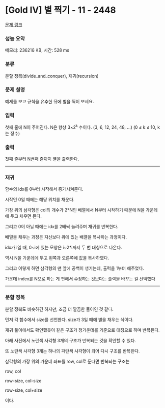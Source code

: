 # [Gold IV] 별 찍기 - 11 - 2448 

[문제 링크](https://www.acmicpc.net/problem/2448) 

### 성능 요약

메모리: 236216 KB, 시간: 528 ms

### 분류

분할 정복(divide_and_conquer), 재귀(recursion)

### 문제 설명

<p>예제를 보고 규칙을 유추한 뒤에 별을 찍어 보세요.</p>

### 입력 

 <p>첫째 줄에 N이 주어진다. N은 항상 3×2<sup>k</sup> 수이다. (3, 6, 12, 24, 48, ...) (0 ≤ k ≤ 10, k는 정수)</p>

### 출력 

 <p>첫째 줄부터 N번째 줄까지 별을 출력한다.</p>
 
 ---

### 재귀

함수의 idx를 0부터 시작해서 증가시켜준다.

시작인 0일 때에는 해당 위치를 채운다.

가장 위의 삼각형은 col의 개수가 2*N인 배열에서 N부터 시작하기 때문에 N을 가운데에 두고 채우면 된다.

그리고 0이 아닐 때에는 idx를 2배씩 늘려주며 재귀를 반복한다.

배열을 채우는 과정은 자신보다 위에 있는 배열을 복사하는 과정이다.

idx가 i일 때, 0~i에 있는 모양은 i~2*i까지 두 번 대칭으로 나온다.

역시 N을 가운데에 두고 왼쪽과 오른쪽에 값을 복사하였다.



그리고 이렇게 하면 삼각형의 맨 앞에 공백이 생기는데, 출력을 1부터 해주었다.

가운데 index를 N으로 하는 게 편해서 수정하는 것보다는 출력을 바꾸는 걸 선택했다

---

### 분할 정복

분할 정복도 비슷하긴 하지만, 조금 더 깔끔한 풀이인 것 같다.

먼저 각 함수에서 size를 선언한다. size가 3일 때에 별을 채우는 식이다.

재귀 풀이에서도 확인했듯이 같은 구조가 정가운데를 기준으로 대칭으로 하며 반복된다.

아래 사진에서 노란색 사각형 3개의 구조가 반복되는 것을 확인할 수 있다.


또 노란색 사각형 3개는 하나의 파란색 사각형이 되어 다시 구조를 반복한다.


삼각형의 가장 위의 가운데 좌표를 row, col로 둔다면 반복되는 구조는

row, col

row-size, col-size

row-size, col+size

이다.


